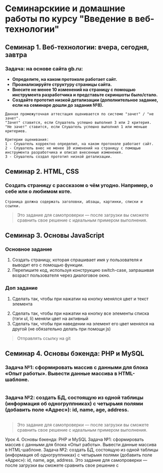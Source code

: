 # Семинарскиие и домашние работы по курсу "Введение в веб-технологии"

## Семинар 1. Веб-технологии: вчера, сегодня, завтра

### **Задача: на основе сайта gb.ru:**
- **Определите, на каком протоколе работает сайт.**
- **Проанализируйте структуру страницы сайта.**
- **Внесите не менее 10 изменений на страницу с помощью инструмента разработчика и представьте скриншоты было/стало.**
- **Создайте прототип низкой детализации (дополнительное задание, если на семинаре дошли до задания №8).**
```
Данная промежуточная аттестация оценивается по системе "зачет" / "не зачет".
"Зачет" ставится, если Слушатель успешно выполнил 3 или 2 критерия.
"Не зачет" ставится, если Слушатель успешно выполнил 1 или меньше критериев.

Критерии оценивания:
1 - Слушатель корректно определил, на каком протоколе работает сайт.
2 - Слушатель внес не менее 10 изменений на страницу с помощью инструмента разработчика и описал внесенные изменения.
3 - Слушатель создал прототип низкой детализации.
```

## Семинар 2. HTML, CSS

### Создать страницу с рассказом о чём угодно. Например, о себе или о любимом коте.
```
Страница должна содержать заголовки, абзацы, картинки, списки и ссылки.
```
>Это задание для самопроверки — после загрузки вы сможете сравнить свое решение с идеальным примером выполнения.

## Семинар 3. Основы JavaScript

### Основное задание
1) Создать страницу, которая спрашивает имя у пользователя и выводит его с помощью функции.
2) Перепишите код, используя конструкцию switch-case, запрашивая возраст пользователя через диалоговое окно.

### Доп задание
1) Сделать так, чтобы при нажатии на кнопку менялся цвет и текст элемента <p>
2) Сделать так, чтобы при нажатии на кнопку все элементы списка (тэги ul, li) меняли цвет на активный
3) Сделать так, чтобы при наведении на элемент его цвет менялся на другой (не обязательно делать при помощи js)


>Отправлять ссылку на git

## Семинар 4. Основы бэкенда: PHP и MySQL

### **Задача №1: сформировать массив с данными для блока «Опыт работы». Вывести данные массива в HTML-шаблоне.**
```
```
### **Задача №2: создать БД, состоящую из одной таблицы (информация об одногруппниках) с четырьмя полями (добавить поле «Адрес»): id, name, age, address.**
```
```
>Это задание для самопроверки — после загрузки вы сможете сравнить свое решение с идеальным примером выполнения.


Урок 4. Основы бэкенда: PHP и MySQL
Задача №1: сформировать массив с данными для блока «Опыт работы». Вывести данные массива в HTML-шаблоне.
Задача №2: создать БД, состоящую из одной таблицы (информация об одногруппниках) с четырьмя полями (добавить поле «Адрес»): id, name, age, address.
Это задание для самопроверки — после загрузки вы сможете сравнить свое решение с 
